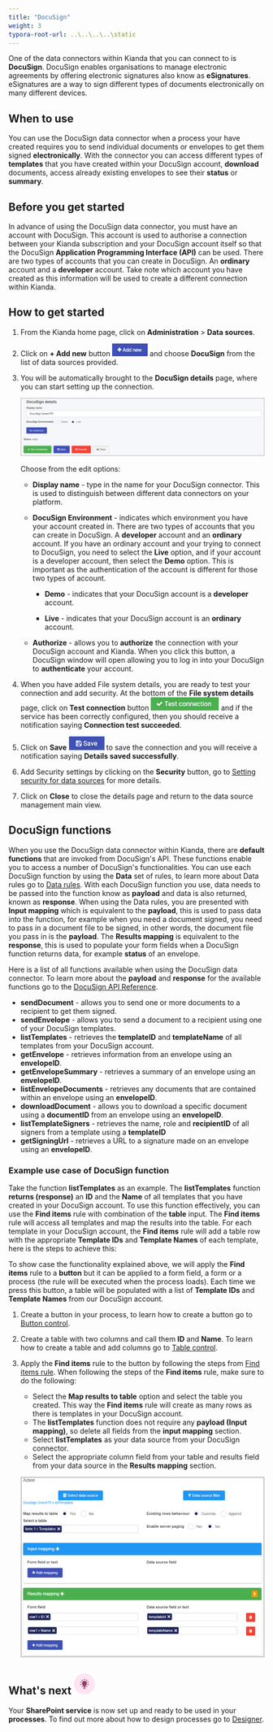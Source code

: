 ```yaml
---
title: "DocuSign"
weight: 3
typora-root-url: ..\..\..\..\static
---
```


One of the data connectors within Kianda that you can connect to is **DocuSign**. DocuSign enables organisations to manage electronic agreements by offering electronic signatures also know as **eSignatures**. eSignatures are a way to sign different types of documents electronically on many different devices.  

## When to use

You can use the DocuSign data connector when a process your have created requires you to send individual documents or envelopes to get them signed **electronically**. With the connector you can access different types of **templates** that you have created within your DocuSign account, **download** documents, access already existing envelopes to see their **status** or **summary**. 

## Before you get started

In advance of using the DocuSign data connector, you must have an account with DocuSign. This account is used to authorise a connection between your Kianda subscription and your DocuSign account itself so that the DocuSign **Application Programming Interface (API)** can be used. There are two types of accounts that you can create in DocuSign. An **ordinary** account and a **developer** account. Take note which account you have created as this information will be used to create a different connection within Kianda.

## How to get started

1. From the Kianda home page, click on **Administration** > **Data sources**.

2. Click on **+ Add new** button ![Add new data connector button](/images/addnew.png) and choose **DocuSign** from the list of data sources provided.

3. You will be automatically brought to the **DocuSign details** page, where you can start setting up the connection.

   ![DocuSign details page](/images/docusign-details.jpg) 

   Choose from the edit options:

   - **Display name** - type in the name for your DocuSign connector. This is used to distinguish between different data connectors on your platform.
   - **DocuSign Environment** - indicates which environment you have your account created in. There are two types of accounts that you can create in DocuSign. A **developer** account and an **ordinary** account. If you have an ordinary account and your trying to connect to DocuSign, you need to select the **Live** option, and if your account is a developer account, then select the **Demo** option. This is important as the authentication of the account is different for those two types of account.
     - **Demo** - indicates that your DocuSign account is a **developer** account.

     - **Live** - indicates that your DocuSign account is an **ordinary** account.

   - **Authorize** - allows you to **authorize** the connection with your DocuSign account and Kianda. When you click this button, a DocuSign window will open allowing you to log in into your DocuSign to **authenticate** your account.

4. When you have added File system details, you are ready to test your connection and add security. At the bottom of the **File system details** page, click on **Test connection** button ![Test connection for REST Service](/images/test-connection.jpg) and if the service has been correctly configured, then you should receive a notification saying **Connection test succeeded**.

5. Click on **Save** ![Save connection button](/images/save-connection.jpg) to save the connection and you will receive a notification saying **Details saved successfully**.

6. Add Security settings by clicking on the **Security** button, go to [Setting security for data sources](/docs/platform/connectors/#setting-security-for-data-sources) for more details.

7. Click on **Close** to close the details page and return to the data source management main view.

## DocuSign functions

When you use the DocuSign data connector within Kianda, there are **default functions** that are invoked from DocuSign's API. These functions enable you to access a number of DocuSign's functionalities. You can use each DocuSign function by using the **Data** set of rules, to learn more about Data rules go to [Data rules](/docs/platform/rules/data/). With each DocuSign function you use, data needs to be passed into the function know as **payload** and data is also returned, known as **response**. When using the Data rules, you are presented with **Input mapping** which is equivalent to the **payload**, this is used to pass data into the function, for example when you need a document signed, you need to pass in a document file to be signed, in other words, the document file you pass in is the **payload**. The **Results mapping** is equivalent to the **response**, this is used to populate your form fields when a DocuSign function returns data, for example **status** of an envelope.

Here is a list of all functions available when using the DocuSign data connector. To learn more about the **payload** and **response** for the available functions go to the [DocuSign API Reference](https://developers.docusign.com/docs/esign-rest-api/reference/).

- **sendDocument** - allows you to send one or more documents to a recipient to get them signed.
- **sendEnvelope** - allows you to send a document to a recipient using one of your DocuSign templates.
- **listTemplates** - retrieves the **templateID** and **templateName** of all templates from your DocuSign account.
- **getEnvelope** - retrieves information from an envelope using an **envelopeID**.
- **getEnvelopeSummary** - retrieves a summary of an envelope using an **envelopeID**.
- **listEnvelopeDocuments** - retrieves any documents that are contained within an envelope using an **envelopeID**.
- **downloadDocument** - allows you to download a specific document using a **documentID** from an envelope using an **envelopeID**.
- **listTemplateSigners** - retrieves the name, role and **recipientID** of all signers from a template using a **templateID**
- **getSigningUrl** - retrieves a URL to a signature made on an envelope using an **envelopeID**.

### Example use case of DocuSign function

Take the function **listTemplates** as an example. The **listTemplates** function **returns (response)** an **ID** and the **Name** of all templates that you have created in your DocuSign account. To use this function effectively, you can use the **Find items** rule with combination of the **table** input. The **Find items** rule will access all templates and map the results into the table. For each template in your DocuSign account, the **Find items** rule will add a table row with the appropriate **Template IDs** and **Template Names** of each template, here is the steps to achieve this:

To show case the functionality explained above, we will apply the **Find items** rule to a **button** but it can be applied to a form field, a form or a process (the rule will be executed when the process loads). Each time we press this button, a table will be populated with a list of **Template IDs** and **Template Names** from our DocuSign account.

1. Create a button in your process, to learn how to create a button go to [Button control](/docs/platform/controls/actions/button/).

2. Create a table with two columns and call them **ID** and **Name**. To learn how to create a table and add columns go to [Table control](/docs/platform/controls/input/table/).

3. Apply the **Find items** rule to the button by following the steps from [Find items rule](/docs/platform/rules/data/find-items/). When following the steps of the **Find items** rule, make sure to do the following:

   - Select the **Map results to table** option and select the table you created. This way the **Find items** rule will create as many rows as there is templates in your DocuSign account. 
   - The **listTemplates** function does not require any **payload (Input mapping)**, so delete all fields from the **input mapping** section.
   - Select **listTemplates** as your data source from your DocuSign connector.
   - Select the appropriate column field from your table and results field from your data source in the **Results mapping** section.

   ![Find items rule ](/images/docusign-find-items.jpg)

## What's next  ![Idea icon](/images/18.png)

Your **SharePoint service** is now set up and ready to be used in your **processes**. To find out more about how to design processes go to [Designer](/docs/platform/application-designer/designer/).
